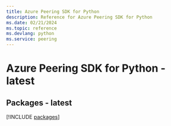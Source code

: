 ```yaml
---
title: Azure Peering SDK for Python
description: Reference for Azure Peering SDK for Python
ms.date: 02/21/2024
ms.topic: reference
ms.devlang: python
ms.service: peering
---
```

# Azure Peering SDK for Python - latest
## Packages - latest
[!INCLUDE [packages](peering-index.md)]